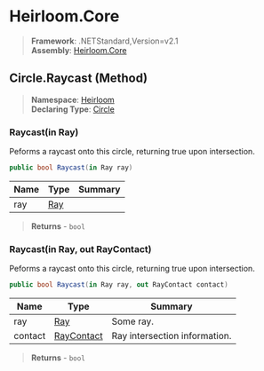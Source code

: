 # Heirloom.Core

> **Framework**: .NETStandard,Version=v2.1  
> **Assembly**: [Heirloom.Core][0]

## Circle.Raycast (Method)

> **Namespace**: [Heirloom][0]  
> **Declaring Type**: [Circle][1]

### Raycast(in Ray)

Peforms a raycast onto this circle, returning true upon intersection.

```cs
public bool Raycast(in Ray ray)
```

| Name | Type     | Summary |
|------|----------|---------|
| ray  | [Ray][2] |         |

> **Returns** - `bool`

### Raycast(in Ray, out RayContact)

Peforms a raycast onto this circle, returning true upon intersection.

```cs
public bool Raycast(in Ray ray, out RayContact contact)
```

| Name    | Type            | Summary                       |
|---------|-----------------|-------------------------------|
| ray     | [Ray][2]        | Some ray.                     |
| contact | [RayContact][3] | Ray intersection information. |

> **Returns** - `bool`

[0]: ../../../Heirloom.Core.md
[1]: ../Circle.md
[2]: ../Ray.md
[3]: ../RayContact.md
